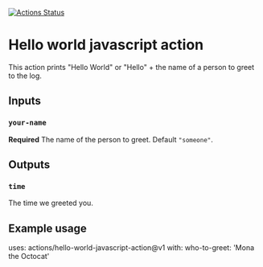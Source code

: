 [![Actions Status](https://github.com/Kurom96/action-hello/workflows/example/badge.svg)](https://github.com/Kurom96/action-hello/actions)

# Hello world javascript action

This action prints "Hello World" or "Hello" + the name of a person to greet to the log.

## Inputs

### `your-name`

**Required** The name of the person to greet. Default `"someone"`.

## Outputs

### `time`

The time we greeted you.

## Example usage

uses: actions/hello-world-javascript-action@v1
with:
  who-to-greet: 'Mona the Octocat'
